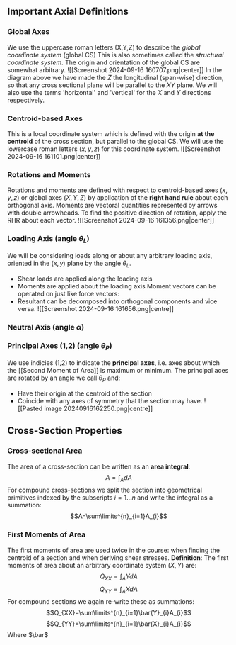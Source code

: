 ## Important Axial Definitions
### Global Axes
We use the uppercase roman letters (X,Y,Z) to describe the *global coordinate system* (global CS)
This is also sometimes called the *structural coordinate system*.
The origin and orientation of the global CS are somewhat arbitrary.
![[Screenshot 2024-09-16 160707.png|center]]
In the diagram above we have made the $Z$ the longitudinal (span-wise) direction, so that any cross sectional plane will be parallel to the $XY$ plane.
We will also use the terms 'horizontal' and 'vertical' for the $X$ and $Y$ directions respectively.
### Centroid-based Axes
This is a local coordinate system which is defined with the origin **at the centroid** of the cross section, but parallel to the global CS.
We will use the lowercase roman letters ($x,y,z$) for this coordinate system.
![[Screenshot 2024-09-16 161101.png|center]]
### Rotations and Moments
Rotations and moments are defined with respect to centroid-based axes ($x,y,z$) or global axes ($X,Y,Z$) by application of the **right hand rule** about each orthogonal axis.
Moments are vectoral quantities represented by arrows with double arrowheads.
To find the positive direction of rotation, apply the RHR about each vector.
![[Screenshot 2024-09-16 161356.png|center]]
### Loading Axis (angle $\theta_{L}$)
We will be considering loads along or about any arbitrary loading axis, oriented in the ($x,y$) plane by the angle $\theta_{L}$.
- Shear loads are applied along the loading axis
- Moments are applied about the loading axis
Moment vectors can be operated on just like force vectors:
- Resultant can be decomposed into orthogonal components and vice versa.
![[Screenshot 2024-09-16 161656.png|centre]]
### Neutral Axis (angle $\alpha$)


### Principal Axes (1,2) (angle $\theta_{P}$)
We use indicies (1,2) to indicate the **principal axes**, i.e. axes about which the [[Second Moment of Area]] is maximum or minimum.
The principal aces are rotated by an angle we call $\theta_{P}$ and:
- Have their origin at the centroid of the section
- Coincide with any axes of symmetry that the section may have.
![[Pasted image 20240916162250.png|centre]]
## Cross-Section Properties
### Cross-sectional Area
The area of a cross-section can be written as an **area integral**:
$$A=\int_{A}dA$$
For compound cross-sections we split the section into geometrical primitives indexed by the subscripts $i=1...n$ and write the integral as a summation:
$$A=\sum\limits^{n}_{i=1}A_{i}$$
### First Moments of Area
The first moments of area are used twice in the course: when finding the centroid of a section and when deriving shear stresses.
**Definition**:
The first moments of area about an arbitrary coordinate system ($X,Y$) are:
$$Q_{XX}=\int_{A}YdA$$
$$Q_{YY}=\int_{A}XdA$$
For compound sections we again re-write these as summations:
$$Q_{XX}=\sum\limits^{n}_{i=1}\bar{Y}_{i}A_{i}$$
$$Q_{YY}=\sum\limits^{n}_{i=1}\bar{X}_{i}A_{i}$$
Where $\bar$